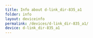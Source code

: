 ```yaml
---
title: Info about d-link_dir-835_a1
folder: info
layout: deviceinfo
permalink: /devices/d-link_dir-835_a1/
device: d-link_dir-835_a1
---
```

